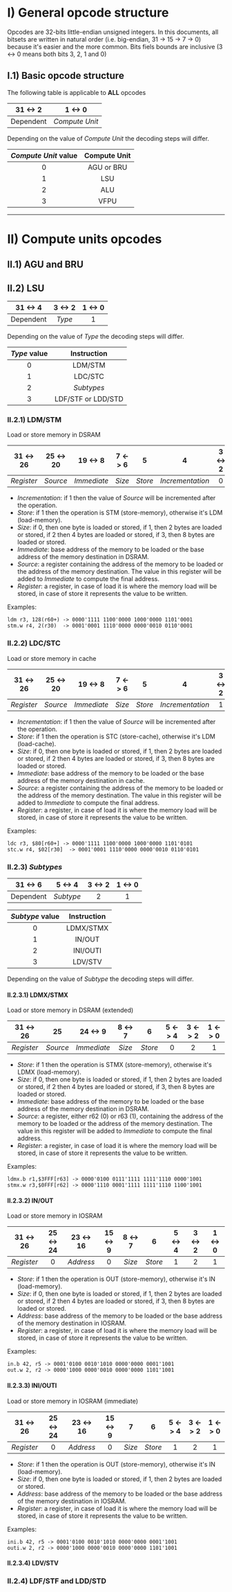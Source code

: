 # I) General opcode structure

Opcodes are 32-bits little-endian unsigned integers.
In this documents, all bitsets are written in natural order (i.e. big-endian, 31 -> 15 -> 7 -> 0) because it's easier and the more common.
Bits fiels bounds are inclusive (3 <-> 0 means both bits 3, 2, 1 and 0)

## I.1) Basic opcode structure

The following table is applicable to **ALL** opcodes

| 31 <-> 2  | 1 <-> 0        |
| :-------: | :------------: |
| Dependent | *Compute Unit* |

Depending on the value of *Compute Unit* the decoding steps will differ.

| *Compute Unit* value | Compute Unit |
| :------------------: | :----------: |
| 0                    | AGU or BRU   |
| 1                    | LSU          |
| 2                    | ALU          |
| 3                    | VFPU         |

***

# II) Compute units opcodes

## II.1) AGU and BRU

<!--to be done-->

## II.2) LSU

| 31 <-> 4  | 3 <-> 2 | 1 <-> 0        |
| :-------: | :-----: | :------------: |
| Dependent | *Type*  | 1              |

Depending on the value of *Type* the decoding steps will differ.

| *Type* value         | Instruction        |
| :------------------: | :----------------: |
| 0                    | LDM/STM            |
| 1                    | LDC/STC            |
| 2                    | *Subtypes*         |
| 3                    | LDF/STF or LDD/STD |

### II.2.1) LDM/STM

Load or store memory in DSRAM

| 31 <-> 26     | 25 <-> 20 | 19 <-> 8    | 7 <-> 6 | 5       | 4                | 3 <-> 2 | 1 <-> 0        |
| :-----------: | :-------: | :---------: | :-----: | :-----: | :--------------: | :-----: | :------------: |
| *Register*    | *Source*  | *Immediate* | *Size*  | *Store* | *Incrementation* | 0       | 1              |

* *Incrementation*: if 1 then the value of *Source* will be incremented after the operation.
* *Store*: if 1 then the operation is STM (store-memory), otherwise it's LDM (load-memory).
* *Size*: if 0, then one byte is loaded or stored, if 1, then 2 bytes are loaded or stored, if 2 then 4 bytes are loaded or stored, if 3, then 8 bytes are loaded or stored.
* *Immediate*: base address of the memory to be loaded or the base address of the memory destination in DSRAM.
* *Source*: a register containing the address of the memory to be loaded or the address of the memory destination. The value in this register will be added to *Immediate* to compute the final address.
* *Register*: a register, in case of load it is where the memory load will be stored, in case of store it represents the value to be written. 

Examples:
```
ldm r3, 128(r60+) -> 0000'1111 1100'0000 1000'0000 1101'0001
stm.w r4, 2(r30)  -> 0001'0001 1110'0000 0000'0010 0110'0001
```

### II.2.2) LDC/STC

Load or store memory in cache

| 31 <-> 26     | 25 <-> 20 | 19 <-> 8    | 7 <-> 6 | 5       | 4                | 3 <-> 2 | 1 <-> 0        |
| :-----------: | :-------: | :---------: | :-----: | :-----: | :--------------: | :-----: | :------------: |
| *Register*    | *Source*  | *Immediate* | *Size*  | *Store* | *Incrementation* | 1       | 1              |

* *Incrementation*: if 1 then the value of *Source* will be incremented after the operation.
* *Store*: if 1 then the operation is STC (store-cache), otherwise it's LDM (load-cache).
* *Size*: if 0, then one byte is loaded or stored, if 1, then 2 bytes are loaded or stored, if 2 then 4 bytes are loaded or stored, if 3, then 8 bytes are loaded or stored.
* *Immediate*: base address of the memory to be loaded or the base address of the memory destination in cache.
* *Source*: a register containing the address of the memory to be loaded or the address of the memory destination. The value in this register will be added to *Immediate* to compute the final address.
* *Register*: a register, in case of load it is where the memory load will be stored, in case of store it represents the value to be written. 

Examples:
```
ldc r3, $80[r60+] -> 0000'1111 1100'0000 1000'0000 1101'0101
stc.w r4, $02[r30]  -> 0001'0001 1110'0000 0000'0010 0110'0101
```

### II.2.3) *Subtypes*

| 31 <-> 6  | 5 <-> 4   | 3 <-> 2 | 1 <-> 0        |
| :-------: | :-------: | :-----: | :------------: |
| Dependent | *Subtype* | 2       | 1              |

| *Subtype* value      | Instruction      |
| :------------------: | :--------------: |
| 0                    | LDMX/STMX        |
| 1                    | IN/OUT           |
| 2                    | INI/OUTI         |
| 3                    | LDV/STV          |

Depending on the value of *Subtype* the decoding steps will differ.

#### II.2.3.1) LDMX/STMX

Load or store memory in DSRAM (extended)

| 31 <-> 26     | 25        | 24 <-> 9    | 8 <-> 7 | 6       | 5 <-> 4 | 3 <-> 2 | 1 <-> 0        |
| :-----------: | :-------: | :---------: | :-----: | :-----: | :-----: | :-----: | :------------: |
| *Register*    | *Source*  | *Immediate* | *Size*  | *Store* | 0       | 2       | 1              |

* *Store*: if 1 then the operation is STMX (store-memory), otherwise it's LDMX (load-memory).
* *Size*: if 0, then one byte is loaded or stored, if 1, then 2 bytes are loaded or stored, if 2 then 4 bytes are loaded or stored, if 3, then 8 bytes are loaded or stored.
* *Immediate*: base address of the memory to be loaded or the base address of the memory destination in DSRAM.
* *Source*: a register, either r62 (0) or r63 (1), containing the address of the memory to be loaded or the address of the memory destination. The value in this register will be added to *Immediate* to compute the final address.
* *Register*: a register, in case of load it is where the memory load will be stored, in case of store it represents the value to be written. 

Examples:
```
ldmx.b r1,$3FFF[r63] -> 0000'0100 0111'1111 1111'1110 0000'1001
stmx.w r3,$0FFF[r62] -> 0000'1110 0001'1111 1111'1110 1100'1001
```

#### II.2.3.2) IN/OUT

Load or store memory in IOSRAM

| 31 <-> 26     | 25 <-> 24 | 23 <-> 16   | 15 <-> 9 | 8 <-> 7 | 6       | 5 <-> 4 | 3 <-> 2 | 1 <-> 0        |
| :-----------: | :-------: | :---------: | :------: | :-----: | :-----: | :-----: | :-----: | :------------: |
| *Register*    | 0         | *Address*   | 0        | *Size*  | *Store* | 1       | 2       | 1              |

* *Store*: if 1 then the operation is OUT (store-memory), otherwise it's IN (load-memory).
* *Size*: if 0, then one byte is loaded or stored, if 1, then 2 bytes are loaded or stored, if 2 then 4 bytes are loaded or stored, if 3, then 8 bytes are loaded or stored.
* *Address*: base address of the memory to be loaded or the base address of the memory destination in IOSRAM.
* *Register*: a register, in case of load it is where the memory load will be stored, in case of store it represents the value to be written. 

Examples:
```
in.b 42, r5 -> 0001'0100 0010'1010 0000'0000 0001'1001
out.w 2, r2 -> 0000'1000 0000'0010 0000'0000 1101'1001
```

#### II.2.3.3) INI/OUTI

Load or store memory in IOSRAM (immediate)

| 31 <-> 26     | 25 <-> 24 | 23 <-> 16   | 15 <-> 9 | 7      | 6       | 5 <-> 4 | 3 <-> 2 | 1 <-> 0        |
| :-----------: | :-------: | :---------: | :------: | :-----: | :-----: | :-----: | :-----: | :------------: |
| *Register*    | 0         | *Address*   | 0        | *Size*  | *Store* | 1       | 2       | 1              |

* *Store*: if 1 then the operation is OUT (store-memory), otherwise it's IN (load-memory).
* *Size*: if 0, then one byte is loaded or stored, if 1, then 2 bytes are loaded or stored.
* *Address*: base address of the memory to be loaded or the base address of the memory destination in IOSRAM.
* *Register*: a register, in case of load it is where the memory load will be stored, in case of store it represents the value to be written. 

Examples:
```
ini.b 42, r5 -> 0001'0100 0010'1010 0000'0000 0001'1001
outi.w 2, r2 -> 0000'1000 0000'0010 0000'0000 1101'1001
```

#### II.2.3.4) LDV/STV

### II.2.4) LDF/STF and LDD/STD